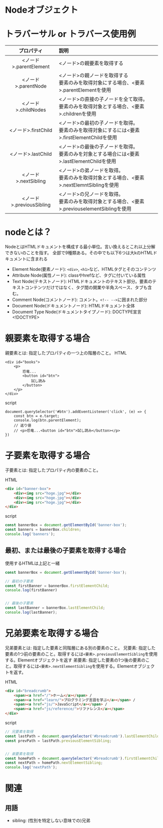 # Nodeオブジェクト

# トラバーサル or トラバース使用例
|プロパティ|説明|
|:-:|:--|
|<ノード>.parentElement|<ノード>の親要素を取得する|
|<ノード>.parentNode|<ノード>の親ノードを取得する</br>要素のみを取得対象にする場合、<要素>.parentElementを使用|
|<ノード>.childNodes|<ノード>の直接の子ノードを全て取得。</br>要素のみを取得対象とする場合、<要素>.childrenを使用|
|<ノード>.firstChild|<ノード>の最初の子ノードを取得。</br>要素のみを取得対象にするには<要素>.firstElementChildを使用|
|<ノード>.lastChild|<ノード>の最後の子ノードを取得。</br>要素のみを対象とする場合には<要素>.lastElementChildを使用|
|<ノード>.nextSibling|<ノード>の弟ノードを取得。</br>要素のみを取得対象とする場合、<要素>.nextElemntSiblingを使用|
|<ノード>.previousSibling|<ノード>の兄ノードを取得。</br>要素のみを取得対象とする場合、<要素>.previouselementSiblingを使用|

# nodeとは？
NodeとはHTMLドキュメントを構成する最小単位。言い換えるとこれ以上分解できないのことを指す。
全部で9種類ある。その中でも以下6つは大kのHTMLドキュメントに含まれる

- Element Node(要素ノード): `<div>`, `<h1>`など、HTMLタグとそのコンテンツ
- Attribute Node(属性ノード): classやhrefなど、タグに付いている属性
- Text Node(テキストノード): HTMLドキュメントのテキスト部分。要素のテキストコンテンツだけではなく、タグ間の開業や半角スペース、タブも含む。
- Comment Node(コメントノード): コメント。`<!-- -->`に囲まれた部分
- Document Node(ドキュメントノード): HTMLドキュメント全体
- Document Type Node(ドキュメントタイプノード): DOCTYPE宣言 <!DOCTYPE>

# 親要素を取得する場合
親要素とは: 指定したプロパティの一つ上の階層のこと。
HTML
```
<div id="books">
    <p>
        恐竜...
        <button id="btn">
            試し読み
        </button>
    </p>
</div>
```
script
```
document.querySelector('#btn').addEventListener('click', (e) => {
    const btn = e.target;
    console.log(btn.parentElement);
    // 返り値 
    // <p>恐竜...<button id="btn">試し読み</button></p>
})
```

# 子要素を取得する場合
子要素とは: 指定したプロパティ内の要素のこと。

HTML
```HTML
<div id="banner-box">
    <div><img src="hoge.jpg"></div>
    <div><img src="hoge.jpg"></div>
    <div><img src="hoge.jpg"></div>
</div>
```
script
```js
const bannerBox = document.getElementById('banner-box');
const banners = bannerBox.children;
console.log('banners');
```

## 最初、または最後の子要素を取得する場合
使用するHTMLは上記と一緒

```js
const bannerBox = document.getElementById('banner-box');

// 最初の子要素
const firstBanner = bannerBox.firstElementChild;
console.log(firstBanner)


// 最後の子要素
const lastBanner = bannerBox.lastElementChild;
console.log(lastBanner);
```

# 兄弟要素を取得する場合
兄弟要素とは: 指定した要素と同階層にある別の要素のこと。
兄要素: 指定した要素の1つ前の要素のこと。取得するには`<要素>.previousElementSibling`を使用する。Elementオブジェクトを返す
弟要素: 指定した要素の1つ後の要素のこと。取得するには`<要素>.nextElementSibling`を使用する。Elementオブジェクトを返す。

HTML
```HTML
<div id="breadcrumb">
    <span><a href="/">ホーム</a></span> / 
    <span><a href="learn/">プログラミング言語を学ぶ</a></span> /
    <span><a href="js/">JavaScript</a></span> / 
    <span><a href="js/reference/">リファレンス</a></span>
</div>
```

script
```js
// 兄要素を取得
const lastPath = document.querySelector('#breadcrumb').lastElementChild;
const prevPath = lastPath.previousElementSibling;


// 弟要素を取得
const homePath = document.querySelector('#breadcrumb').firstElementChild;
const nextPath = homePath.nextElementSibling;
console.log('nextPath');

```
# 関連
## 用語
- sibling: (性別を特定しない意味での)兄弟